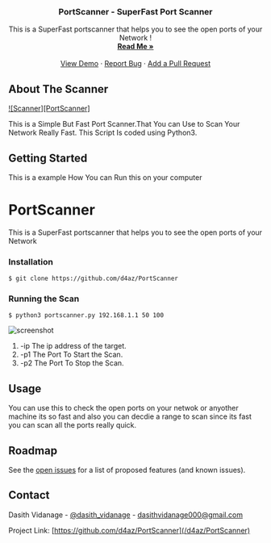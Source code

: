 


<!-- PROJECT LOGO -->
<br />
<p align="center">


  <h3 align="center">PortScanner - SuperFast Port Scanner</h3>

  <p align="center">
  This is a SuperFast portscanner that helps you to see the open ports of your Network !
    <br />
    <a href="https://github.com/d4az/PortScanner/blob/main/README.md"><strong>Read Me »</strong></a>
    <br />
    <br />
    <a href="https://github.com/d4az/PortScanner/tree/main/demo">View Demo</a>
    ·
    <a href="https://github.com/d4az/PortScanner/issues">Report Bug</a>
    ·
    <a href="https://github.com/d4az/PortScanner/pulls">Add a Pull Request </a>
  </p>
</p>





<!-- ABOUT THE PROJECT -->
## About The Scanner

[![Scanner][PortScanner]](https://github.com/d4az/PortScanner/blob/main/demo/port%20scanner.png)

This is a Simple But Fast Port Scanner.That You can Use to Scan Your Network Really Fast.  This Script Is coded using Python3.    

<!-- GETTING STARTED -->
## Getting Started

This is a example How You can Run this on your computer 


# PortScanner
This is a SuperFast portscanner that helps you to see the open ports of your Network

### Installation

    $ git clone https://github.com/d4az/PortScanner


### Running the Scan 

    $ python3 portscanner.py 192.168.1.1 50 100

![screenshot](https://github.com/d4az/PortScanner/blob/main/demo/help.png)

<ol> 
  <li> -ip The ip address of the target.  </li>
  <li> -p1 The Port To Start the Scan.</li>
  <li> -p2 The Port To Stop the Scan.</li>
</ol>

## Usage

You can use this to check the open ports on your netwok or anyother machine its so fast and also you can decdie a range to scan since its fast you can scan all the ports really quick. 

## Roadmap

See the [open issues](https://github.com/d4az/PortScanner/issues) for a list of proposed features (and known issues).

## Contact

Dasith Vidanage - [@dasith_vidanage](https://twitter.com/dasith_vidanage) - dasithvidanage000@gmail.com

Project Link: [https://github.com/d4az/PortScanner](/d4az/PortScanner)

[product-screenshot]: https://github.com/d4az/PortScanner/blob/main/demo/port%20scanner.png
